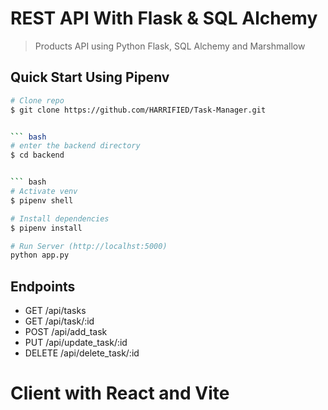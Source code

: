 # REST API With Flask & SQL Alchemy

> Products API using Python Flask, SQL Alchemy and Marshmallow

## Quick Start Using Pipenv


``` bash
# Clone repo
$ git clone https://github.com/HARRIFIED/Task-Manager.git


``` bash
# enter the backend directory
$ cd backend


``` bash
# Activate venv
$ pipenv shell

# Install dependencies
$ pipenv install

# Run Server (http://localhst:5000)
python app.py
```

## Endpoints

* GET     /api/tasks
* GET     /api/task/:id
* POST    /api/add_task
* PUT     /api/update_task/:id
* DELETE  /api/delete_task/:id

# Client with React and Vite